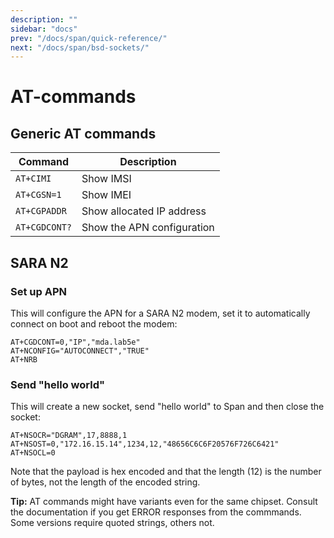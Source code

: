 ```yaml
---
description: ""
sidebar: "docs"
prev: "/docs/span/quick-reference/"
next: "/docs/span/bsd-sockets/"
---
```


# AT-commands

## Generic AT commands

| Command       | Description                |
| ------------- | -------------------------- |
| `AT+CIMI`     | Show IMSI                  |
| `AT+CGSN=1`   | Show IMEI                  |
| `AT+CGPADDR`  | Show allocated IP address  |
| `AT+CGDCONT?` | Show the APN configuration |

## SARA N2

### Set up APN

This will configure the APN for a SARA N2 modem, set it to automatically connect
on boot and reboot the modem:

```text
AT+CGDCONT=0,"IP","mda.lab5e"
AT+NCONFIG="AUTOCONNECT","TRUE"
AT+NRB
```

### Send "hello world"

This will create a new socket, send "hello world" to Span and then close the socket:

```text
AT+NSOCR="DGRAM",17,8888,1
AT+NSOST=0,"172.16.15.14",1234,12,"48656C6C6F20576F726C6421"
AT+NSOCL=0
```

Note that the payload is hex encoded and that the length (12) is the number of
bytes, not the length of the encoded string.

**Tip:**
AT commands might have variants even for the same chipset. Consult the documentation
if you get ERROR responses from the commmands. Some versions require quoted
strings, others not.

